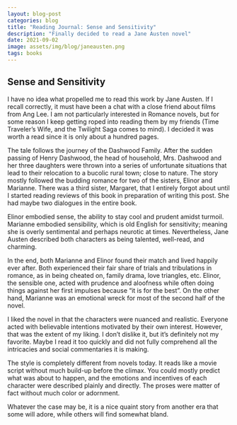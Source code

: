 ```yaml
---
layout: blog-post
categories: blog
title: "Reading Journal: Sense and Sensitivity"
description: "Finally decided to read a Jane Austen novel"
date: 2021-09-02
image: assets/img/blog/janeausten.png
tags: books
---
```



## Sense and Sensitivity

I have no idea what propelled me to read this work by Jane Austen. If I recall correctly, it must have been a chat with a close friend about films from Ang Lee. I am not particularly interested in Romance novels, but for some reason I keep getting roped into reading them by my friends (Time Traveler’s Wife, and the Twilight Saga comes to mind). I decided it was worth a read since it is only about a hundred pages.

The tale follows the journey of the Dashwood Family. After the sudden passing of Henry Dashwood, the head of household, Mrs. Dashwood and her three daughters were thrown into a series of unfortunate situations that lead to their relocation to a bucolic rural town; close to nature. The story mostly followed the budding romance for two of the sisters, Elinor and Marianne. There was a third sister, Margaret, that I entirely forgot about until I started reading reviews of this book in preparation of writing this post. She had maybe two dialogues in the entire book.

Elinor embodied sense, the ability to stay cool and prudent amidst turmoil. Marianne embodied sensibility, which is old English for sensitivity; meaning she is overly sentimental and perhaps neurotic at times. Nevertheless, Jane Austen described both characters as being talented, well-read, and charming. 

In the end, both Marianne and Elinor found their match and lived happily ever after. Both experienced their fair share of trials and tribulations in romance, as in being cheated on, family drama, love triangles, etc. Elinor, the sensible one, acted with prudence and aloofness while often doing things against her first impulses because “it is for the best”. On the other hand, Marianne was an emotional wreck for most of the second half of the novel.

I liked the novel in that the characters were nuanced and realistic. Everyone acted with believable intentions motivated by their own interest. However, that was the extent of my liking. I don’t dislike it, but it’s definitely not my favorite. Maybe I read it too quickly and did not fully comprehend all the intricacies and social commentaries it is making. 

The style is completely different from novels today. It reads like a movie script without much build-up before the climax. You could mostly predict what was about to happen, and the emotions and incentives of each character were described plainly and directly. The proses were matter of fact without much color or adornment.

Whatever the case may be, it is a nice quaint story from another era that some will adore, while others will find somewhat bland.



